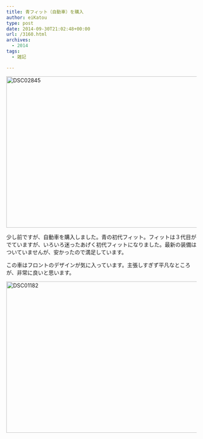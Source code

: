 ```yaml
---
title: 青フィット（自動車）を購入
author: eiKatou
type: post
date: 2014-09-30T21:02:48+00:00
url: /3160.html
archives:
  - 2014
tags:
  - 雑記

---
```

[<img src="/uploads/2014/10/DSC02845.jpg" alt="DSC02845" width="600" height="400" class="alignnone size-full wp-image-3164" srcset="/uploads/2014/10/DSC02845.jpg 600w, /blog/uploads/2014/10/DSC02845-300x200.jpg 300w, /blog/uploads/2014/10/DSC02845-450x300.jpg 450w" sizes="(max-width: 600px) 100vw, 600px" />][1]
  
少し前ですが、自動車を購入しました。青の初代フィット。フィットは３代目がでていますが、いろいろ迷ったあげく初代フィットになりました。最新の装備はついていませんが、安かったので満足しています。 

この車はフロントのデザインが気に入っています。主張しすぎず平凡なところが、非常に良いと思います。
  
[<img src="/uploads/2014/10/DSC01182.jpg" alt="DSC01182" width="600" height="400" class="alignnone size-full wp-image-3163" srcset="/uploads/2014/10/DSC01182.jpg 600w, /blog/uploads/2014/10/DSC01182-300x200.jpg 300w, /blog/uploads/2014/10/DSC01182-450x300.jpg 450w" sizes="(max-width: 600px) 100vw, 600px" />][2]

 [1]: /blog/uploads/2014/10/DSC02845.jpg
 [2]: /blog/uploads/2014/10/DSC01182.jpg
